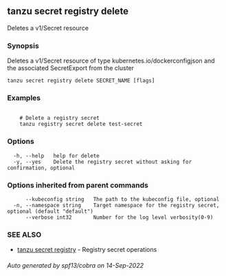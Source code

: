 ## tanzu secret registry delete

Deletes a v1/Secret resource

### Synopsis

Deletes a v1/Secret resource of type kubernetes.io/dockerconfigjson and the associated SecretExport from the cluster

```
tanzu secret registry delete SECRET_NAME [flags]
```

### Examples

```

    # Delete a registry secret
    tanzu registry secret delete test-secret
```

### Options

```
  -h, --help   help for delete
  -y, --yes    Delete the registry secret without asking for confirmation, optional
```

### Options inherited from parent commands

```
      --kubeconfig string   The path to the kubeconfig file, optional
  -n, --namespace string    Target namespace for the registry secret, optional (default "default")
      --verbose int32       Number for the log level verbosity(0-9)
```

### SEE ALSO

* [tanzu secret registry](tanzu_secret_registry.md)	 - Registry secret operations

###### Auto generated by spf13/cobra on 14-Sep-2022
